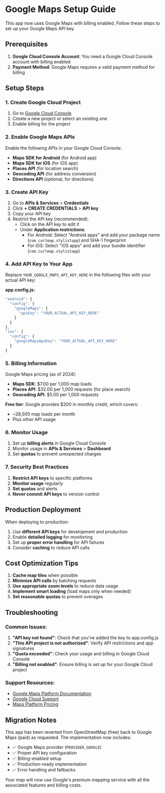 # Google Maps Setup Guide

This app now uses Google Maps with billing enabled. Follow these steps to set up your Google Maps API key.

## Prerequisites

1. **Google Cloud Console Account**: You need a Google Cloud Console account with billing enabled
2. **Payment Method**: Google Maps requires a valid payment method for billing

## Setup Steps

### 1. Create Google Cloud Project

1. Go to [Google Cloud Console](https://console.cloud.google.com/)
2. Create a new project or select an existing one
3. Enable billing for the project

### 2. Enable Google Maps APIs

Enable the following APIs in your Google Cloud Console:

- **Maps SDK for Android** (for Android app)
- **Maps SDK for iOS** (for iOS app)
- **Places API** (for location search)
- **Geocoding API** (for address conversion)
- **Directions API** (optional, for directions)

### 3. Create API Key

1. Go to **APIs & Services** > **Credentials**
2. Click **+ CREATE CREDENTIALS** > **API key**
3. Copy your API key
4. Restrict the API key (recommended):
   - Click on the API key to edit it
   - Under **Application restrictions**:
     - For Android: Select "Android apps" and add your package name (`com.curlmap.stylistapp`) and SHA-1 fingerprint
     - For iOS: Select "iOS apps" and add your bundle identifier (`com.curlmap.stylistapp`)

### 4. Add API Key to Your App

Replace `YOUR_GOOGLE_MAPS_API_KEY_HERE` in the following files with your actual API key:

**app.config.js:**
```javascript
"android": {
  "config": {
    "googleMaps": {
      "apiKey": "YOUR_ACTUAL_API_KEY_HERE"
    }
  }
},
"ios": {
  "config": {
    "googleMapsApiKey": "YOUR_ACTUAL_API_KEY_HERE"
  }
}
```

### 5. Billing Information

Google Maps pricing (as of 2024):
- **Maps SDK**: $7.00 per 1,000 map loads
- **Places API**: $32.00 per 1,000 requests (for place search)
- **Geocoding API**: $5.00 per 1,000 requests

**Free tier**: Google provides $200 in monthly credit, which covers:
- ~28,500 map loads per month
- Plus other API usage

### 6. Monitor Usage

1. Set up **billing alerts** in Google Cloud Console
2. Monitor usage in **APIs & Services** > **Dashboard**
3. Set **quotas** to prevent unexpected charges

### 7. Security Best Practices

1. **Restrict API keys** to specific platforms
2. **Monitor usage** regularly
3. **Set quotas** and alerts
4. **Never commit API keys** to version control

## Production Deployment

When deploying to production:

1. Use **different API keys** for development and production
2. Enable **detailed logging** for monitoring
3. Set up **proper error handling** for API failures
4. Consider **caching** to reduce API calls

## Cost Optimization Tips

1. **Cache map tiles** when possible
2. **Minimize API calls** by batching requests
3. **Use appropriate zoom levels** to reduce data usage
4. **Implement smart loading** (load maps only when needed)
5. **Set reasonable quotas** to prevent overages

## Troubleshooting

### Common Issues:

1. **"API key not found"**: Check that you've added the key to app.config.js
2. **"This API project is not authorized"**: Verify API restrictions and app signatures
3. **"Quota exceeded"**: Check your usage and billing in Google Cloud Console
4. **"Billing not enabled"**: Ensure billing is set up for your Google Cloud project

### Support Resources:

- [Google Maps Platform Documentation](https://developers.google.com/maps/documentation)
- [Google Cloud Support](https://cloud.google.com/support)
- [Maps Platform Pricing](https://developers.google.com/maps/billing-and-pricing)

## Migration Notes

This app has been reverted from OpenStreetMap (free) back to Google Maps (paid) as requested. The implementation now includes:

- ✅ Google Maps provider (`PROVIDER_GOOGLE`)
- ✅ Proper API key configuration
- ✅ Billing-enabled setup
- ✅ Production-ready implementation
- ✅ Error handling and fallbacks

Your map will now use Google's premium mapping service with all the associated features and billing costs.